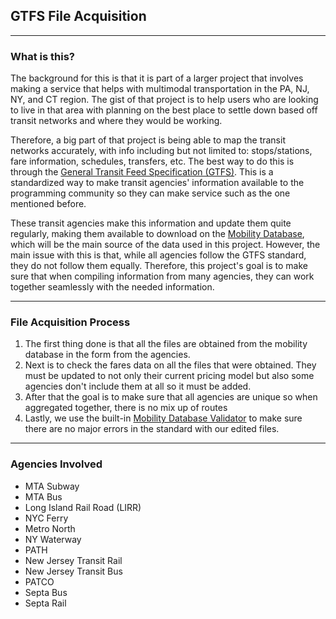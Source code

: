 ## GTFS File Acquisition
- - -
### What is this?
The background for this is that it is part of a larger project that involves making a service that helps with multimodal
transportation in the PA, NJ, NY, and CT region. The gist of that project is to help users who are looking to live in 
that area with planning on the best place to settle down based off transit networks and where they would be working.  

Therefore, a big part of that project is being able to map the transit networks accurately, with info including but not
limited to: stops/stations, fare information, schedules, transfers, etc. The best way to do this is through the 
[General Transit Feed Specification (GTFS)](https://gtfs.org/). This is a standardized way to make transit agencies' 
information available to the programming community so they can make service such as the one mentioned before.  

These transit agencies make this information and update them quite regularly, making them available to download on the 
[Mobility Database](https://mobilitydatabase.org/), which will be the main source of the data used in this project.
However, the main issue with this is that, while all agencies follow the GTFS standard, they do not follow them equally.
Therefore, this project's goal is to make sure that when compiling information from many agencies, they can work together
seamlessly with the needed information.

- - -

### File Acquisition Process
1. The first thing done is that all the files are obtained from the mobility database in the form from the agencies.
2. Next is to check the fares data on all the files that were obtained. They must be updated to not only their current
   pricing model but also some agencies don't include them at all so it must be added.
3. After that the goal is to make sure that all agencies are unique so when aggregated together, there is no mix up of 
   routes
4. Lastly, we use the built-in [Mobility Database Validator](https://github.com/MobilityData/gtfs-validator) to make 
   sure there are no major errors in the standard with our edited files.

- - -

### Agencies Involved
- MTA Subway
- MTA Bus
- Long Island Rail Road (LIRR)
- NYC Ferry
- Metro North
- NY Waterway
- PATH
- New Jersey Transit Rail
- New Jersey Transit Bus
- PATCO
- Septa Bus
- Septa Rail

